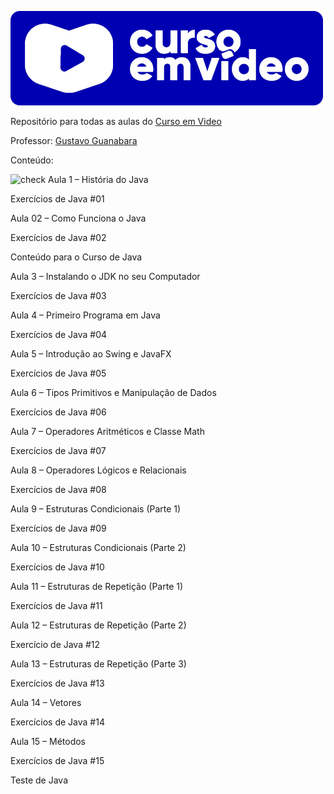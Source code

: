 ![Logo-curso-em-video](https://github.com/PisomD/Curso-em-video/blob/master/Images/Logo-Curso-em-video-Azul.png)

Repositório para todas as aulas do <a href="https://www.cursoemvideo.com/">Curso em Video</a>

Professor: <a href="https://github.com/gustavoguanabara">Gustavo Guanabara</a>

Conteúdo:

![check](/home/davi/Documents/GitHub/Curso-em-video/img/06ae072fb343a704ee80c2c55d2da80a.gif)
Aula 1 – História do Java

Exercícios de Java #01

Aula 02 – Como Funciona o Java

Exercícios de Java #02

Conteúdo para o Curso de Java

Aula 3 – Instalando o JDK no seu Computador

Exercícios de Java #03

Aula 4 – Primeiro Programa em Java

Exercícios de Java #04

Aula 5 – Introdução ao Swing e JavaFX

Exercícios de Java #05

Aula 6 – Tipos Primitivos e Manipulação de Dados

Exercícios de Java #06

Aula 7 – Operadores Aritméticos e Classe Math

Exercícios de Java #07

Aula 8 – Operadores Lógicos e Relacionais

Exercícios de Java #08

Aula 9 – Estruturas Condicionais (Parte 1)

Exercícios de Java #09

Aula 10 – Estruturas Condicionais (Parte 2)

Exercícios de Java #10

Aula 11 – Estruturas de Repetição (Parte 1)

Exercícios de Java #11

Aula 12 – Estruturas de Repetição (Parte 2)

Exercício de Java #12

Aula 13 – Estruturas de Repetição (Parte 3)

Exercícios de Java #13

Aula 14 – Vetores

Exercícios de Java #14

Aula 15 – Métodos

Exercícios de Java #15

Teste de Java

